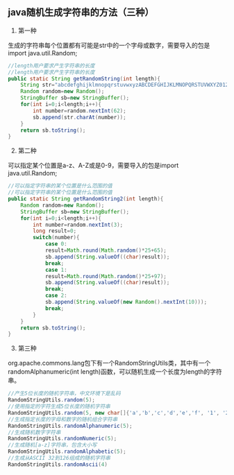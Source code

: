 ## java随机生成字符串的方法（三种）

1. 第一种   

生成的字符串每个位置都有可能是str中的一个字母或数字，需要导入的包是import java.util.Random;

```java
//length用户要求产生字符串的长度
//length用户要求产生字符串的长度
public static String getRandomString(int length){
    String str="abcdefghijklmnopqrstuvwxyzABCDEFGHIJKLMNOPQRSTUVWXYZ0123456789";
    Random random=new Random();
    StringBuffer sb=new StringBuffer();
    for(int i=0;i<length;i++){
        int number=random.nextInt(62);
        sb.append(str.charAt(number));
    }
    return sb.toString();
}
```

2. 第二种  

可以指定某个位置是a-z、A-Z或是0-9，需要导入的包是import java.util.Random;

```java
//可以指定字符串的某个位置是什么范围的值
//可以指定字符串的某个位置是什么范围的值
public static String getRandomString2(int length){
    Random random=new Random();
    StringBuffer sb=new StringBuffer();
    for(int i=0;i<length;i++){
        int number=random.nextInt(3);
        long result=0;
        switch(number){
            case 0:
            result=Math.round(Math.random()*25+65);
            sb.append(String.valueOf((char)result));
            break;
            case 1:
            result=Math.round(Math.random()*25+97);
            sb.append(String.valueOf((char)result));
            break;
            case 2:     
            sb.append(String.valueOf(new Random().nextInt(10)));
            break;
        }
    }
    return sb.toString();
}

```

3. 第三种  

org.apache.commons.lang包下有一个RandomStringUtils类，其中有一个randomAlphanumeric(int length)函数，可以随机生成一个长度为length的字符串。

```java
//产生5位长度的随机字符串，中文环境下是乱码
RandomStringUtils.random(5);
//使用指定的字符生成5位长度的随机字符串
RandomStringUtils.random(5, new char[]{'a','b','c','d','e','f', '1', '2', '3'});
//生成指定长度的字母和数字的随机组合字符串
RandomStringUtils.randomAlphanumeric(5);
//生成随机数字字符串
RandomStringUtils.randomNumeric(5);
//生成随机[a-z]字符串，包含大小写
RandomStringUtils.randomAlphabetic(5);
//生成从ASCII 32到126组成的随机字符串
RandomStringUtils.randomAscii(4)

```